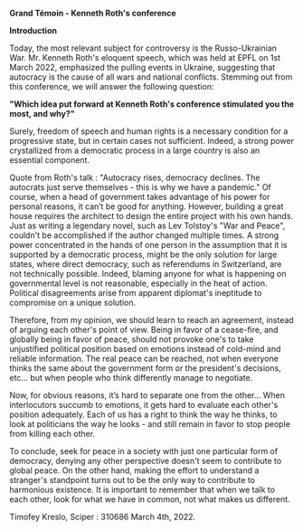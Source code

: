 **Grand Témoin - Kenneth Roth's conference** 

**Introduction**

Today, the most relevant subject for controversy is the Russo-Ukrainian War.
Mr. Kenneth Roth's eloquent speech, which was held at EPFL on 1st March 2022, emphasized the pulling events in Ukraine, suggesting that autocracy is the cause of all wars and national conflicts.
Stemming out from this conference, we will answer the following question:

**"Which idea put forward at Kenneth Roth's conference stimulated you the most, and why?"**

Surely, freedom of speech and human rights is a necessary condition for a progressive state, but in certain cases not sufficient. Indeed, a strong power crystallized from a democratic process in a large country is also an essential component. 

Quote from Roth's talk : "Autocracy rises, democracy declines. The autocrats just serve themselves - this is why we have a pandemic."
Of course, when a head of government takes advantage of his power for personal reasons, it can’t be good for anything. However, building a great house requires the architect to design the entire project with his own hands. Just as writing a legendary novel, such as Lev Tolstoy's "War and Peace", couldn't be accomplished if the author changed multiple times. 
A strong power concentrated in the hands of one person in the assumption that it is supported by a democratic process, might be the only solution for large states, where direct democracy, such as referendums in Switzerland, are not technically possible. Indeed, blaming anyone for what is happening on governmental level is not reasonable, especially in the heat of action. Political disagreements arise from apparent diplomat's ineptitude to compromise on a unique solution.

Therefore, from my opinion, we should learn to reach an agreement, instead of arguing each other's point of view. Being in favor of a cease-fire, and globally being in favor of peace, should not provoke one's to take unjustified political position based on emotions instead of cold-mind and reliable information. 
The real peace can be reached, not when everyone thinks the same about the government form or the president's decisions, etc... but when people who think differently manage to negotiate. 

Now, for obvious reasons, it’s hard to separate one from the other... When interlocutors succumb to emotions, it gets hard to evaluate each other's position adequately. Each of us has a right to think the way he thinks, to look at politicians the way he looks - and still remain in favor to stop people from killing each other. 

To conclude, seek for peace in a society with just one particular form of democracy, denying any other perspective doesn't seem to contribute to global peace. On the other hand, making the effort to understand a stranger's standpoint turns out to be the only way to contribute to harmonious existence. It is important to remember that when we talk to each other, look for what we have in common, not what makes us different.

Timofey Kreslo, 
Sciper : 310686
March 4th, 2022.